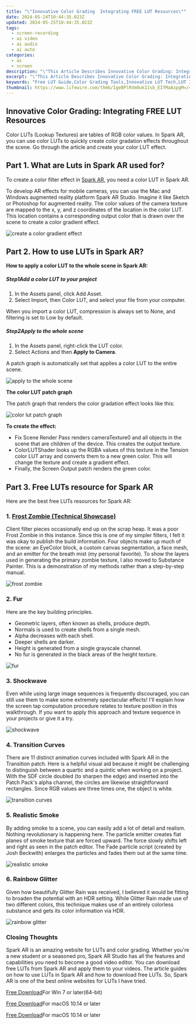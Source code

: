 ```yaml
---
title: "\"Innovative Color Grading  Integrating FREE LUT Resources\""
date: 2024-05-24T10:44:35.023Z
updated: 2024-05-25T10:44:35.023Z
tags: 
  - screen-recording
  - ai video
  - ai audio
  - ai auto
categories: 
  - ai
  - screen
description: "\"This Article Describes Innovative Color Grading: Integrating FREE LUT Resources\""
excerpt: "\"This Article Describes Innovative Color Grading: Integrating FREE LUT Resources\""
keywords: "Free LUT Guide,Color Grading Tools,Innovative LUT Tech,LUT Integration Methods,LUT Creative Editing,FREE Color Enhancement,Advanced Grading Resources"
thumbnail: https://www.lifewire.com/thmb/IgeBPlRVmOuk11sb_EIfMaAzpgM=/400x300/filters:no_upscale():max_bytes(150000):strip_icc()/changemarginsingoogledocs-5a1c6c9d4e4f7d00371a9aca.png
---
```


## Innovative Color Grading: Integrating FREE LUT Resources

Color LUTs (Lookup Textures) are tables of RGB color values. In Spark AR, you can use color LUTs to quickly create color gradation effects throughout the scene. Go through the article and create your color LUT effect.

## Part 1\. What are Luts in Spark AR used for?

To create a color filter effect in [Spark AR](https://sparkar.facebook.com/ar-studio/), you need a color LUT in Spark AR.

To develop AR effects for mobile cameras, you can use the Mac and Windows augmented reality platform Spark AR Studio. Imagine it like Sketch or Photoshop for augmented reality. The color values of the camera texture are mapped to the x, y, and z coordinates of the location in the color LUT. This location contains a corresponding output color that is drawn over the scene to create a color gradient effect.

![create a color gradient effect](https://images.wondershare.com/filmora/article-images/2022/08/how-to-use-luts-in-spark-ar-1.jpg)

## Part 2\. How to use LUTs in Spark AR?

**How to apply a color LUT to the whole scene in Spark AR:**

##### Step1Add a color LUT to your project

1. In the Assets panel, click Add Asset.
2. Select Import, then Color LUT, and select your file from your computer.

When you import a color LUT, compression is always set to None, and filtering is set to Low by default.

##### Step2Apply to the whole scene

1. In the Assets panel, right-click the LUT color.
2. Select Actions and then **Apply to Camera**.

A patch graph is automatically set that applies a color LUT to the entire scene.

![apply to the whole scene](https://images.wondershare.com/filmora/article-images/2022/08/how-to-use-luts-in-spark-ar-2.jpg)

**The color LUT patch graph**

The patch graph that renders the color gradation effect looks like this:

![color lut patch graph](https://images.wondershare.com/filmora/article-images/2022/08/how-to-use-luts-in-spark-ar-3.jpg)

**To create the effect:**

* Fix Scene Render Pass renders cameraTexture0 and all objects in the scene that are children of the device. This creates the output texture.
* ColorLUTShader looks up the RGBA values of this texture in the Tension color LUT array and converts them to a new green color. This will change the texture and create a gradient effect.
* Finally, the Screen Output patch renders the green color.

## Part 3\. Free LUTs resource for Spark AR

Here are the best free LUTs resources for Spark AR:

### 1\. [Frost Zombie (Technical Showcase)](https://we.tl/t-1uj4wJKluG)

Client filter pieces occasionally end up on the scrap heap. It was a poor Frost Zombie in this instance. Since this is one of my simpler filters, I felt it was okay to publish the build information. Four objects make up much of the scene: an EyeColor block, a custom canvas segmentation, a face mesh, and an emitter for the breath mist (my personal favorite). To show the layers used in generating the primary zombie texture, I also moved to Substance Painter. This is a demonstration of my methods rather than a step-by-step manual.

![frost zombie](https://images.wondershare.com/filmora/article-images/2022/08/how-to-use-luts-in-spark-ar-4.jpg)

### 2\. Fur

Here are the key building principles.

* Geometric layers, often known as shells, produce depth.
* Normals is used to create shells from a single mesh.
* Alpha decreases with each shell.
* Deeper shells are darker.
* Height is generated from a single grayscale channel.
* No fur is generated in the black areas of the height texture.

![fur](https://images.wondershare.com/filmora/article-images/2022/08/how-to-use-luts-in-spark-ar-5.jpg)

### 3\. Shockwave

Even while using large image sequences is frequently discouraged, you can still use them to make some extremely spectacular effects! I'll explain how the screen tap computation procedure relates to texture position in this walkthrough. If you want to apply this approach and texture sequence in your projects or give it a try.

![shockwave](https://images.wondershare.com/filmora/article-images/2022/08/how-to-use-luts-in-spark-ar-6.jpg)

### 4\. Transition Curves

There are 11 distinct animation curves included with Spark AR in the Transition patch. Here is a helpful visual aid because it might be challenging to distinguish between a quartic and a quintic when working on a project. With the SDF circle doubled (to sharpen the edge) and inserted into the Patch Pack's alpha channel, the circles are likewise straightforward rectangles. Since RGB values are three times one, the object is white.

![transition curves](https://images.wondershare.com/filmora/article-images/2022/08/how-to-use-luts-in-spark-ar-7.jpg)

### 5\. Realistic Smoke

By adding smoke to a scene, you can easily add a lot of detail and realism. Nothing revolutionary is happening here. The particle emitter creates flat planes of smoke texture that are forced upward. The force slowly shifts left and right as seen in the patch editor. The Fade particle script (created by Josh Beckwith) enlarges the particles and fades them out at the same time.

![realistic smoke](https://images.wondershare.com/filmora/article-images/2022/08/how-to-use-luts-in-spark-ar-8.jpg)

### 6\. Rainbow Glitter

Given how beautifully Glitter Rain was received, I believed it would be fitting to broaden the potential with an HDR setting. While Glitter Rain made use of two different colors, this technique makes use of an entirely colorless substance and gets its color information via HDR.

![rainbow glitter](https://images.wondershare.com/filmora/article-images/2022/08/how-to-use-luts-in-spark-ar-9.jpg)

### Closing Thoughts

Spark AR is an amazing website for LUTs and color grading. Whether you're a new student or a seasoned pro, Spark AR Studio has all the features and capabilities you need to become a good video editor. You can download free LUTs from Spark AR and apply them to your videos. The article guides on how to use LUTs in Spark AR and how to download free LUTs. So, Spark AR is one of the best online websites for LUTs I have tried.

[Free Download](https://tools.techidaily.com/wondershare/filmora/download/)For Win 7 or later(64-bit)

[Free Download](https://tools.techidaily.com/wondershare/filmora/download/)For macOS 10.14 or later

[Free Download](https://tools.techidaily.com/wondershare/filmora/download/)For macOS 10.14 or later

<ins class="adsbygoogle"
     style="display:block"
     data-ad-format="autorelaxed"
     data-ad-client="ca-pub-7571918770474297"
     data-ad-slot="1223367746"></ins>

<ins class="adsbygoogle"
     style="display:block"
     data-ad-format="autorelaxed"
     data-ad-client="ca-pub-7571918770474297"
     data-ad-slot="1223367746"></ins>



<ins class="adsbygoogle"
     style="display:block"
     data-ad-client="ca-pub-7571918770474297"
     data-ad-slot="8358498916"
     data-ad-format="auto"
     data-full-width-responsive="true"></ins>




